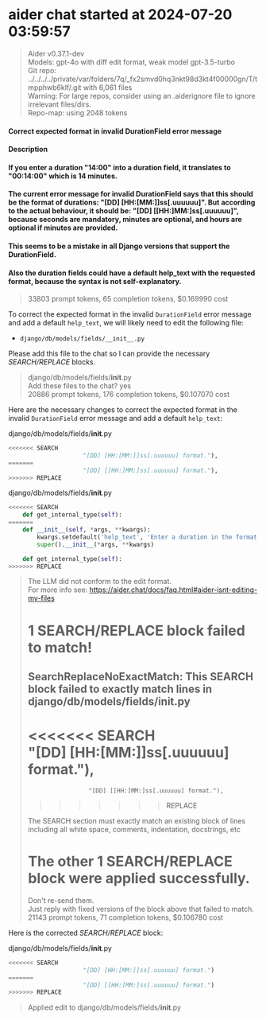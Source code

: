
# aider chat started at 2024-07-20 03:59:57

> Aider v0.37.1-dev  
> Models: gpt-4o with diff edit format, weak model gpt-3.5-turbo  
> Git repo: ../../../../private/var/folders/7q/_fx2smvd0hq3nkt98d3kt4f00000gn/T/tmpphwb6klf/.git with 6,061 files  
> Warning: For large repos, consider using an .aiderignore file to ignore irrelevant files/dirs.  
> Repo-map: using 2048 tokens  

#### Correct expected format in invalid DurationField error message  
#### Description  
#### 	  
#### If you enter a duration "14:00" into a duration field, it translates to "00:14:00" which is 14 minutes.  
#### The current error message for invalid DurationField says that this should be the format of durations: "[DD] [HH:[MM:]]ss[.uuuuuu]". But according to the actual behaviour, it should be: "[DD] [[HH:]MM:]ss[.uuuuuu]", because seconds are mandatory, minutes are optional, and hours are optional if minutes are provided.  
#### This seems to be a mistake in all Django versions that support the DurationField.  
#### Also the duration fields could have a default help_text with the requested format, because the syntax is not self-explanatory.  
> 33803 prompt tokens, 65 completion tokens, $0.169990 cost  

To correct the expected format in the invalid `DurationField` error message and add a default `help_text`, we will likely need to edit the following file:

- `django/db/models/fields/__init__.py`

Please add this file to the chat so I can provide the necessary *SEARCH/REPLACE* blocks.

> django/db/models/fields/__init__.py  
> Add these files to the chat? yes  
> 20886 prompt tokens, 176 completion tokens, $0.107070 cost  

Here are the necessary changes to correct the expected format in the invalid `DurationField` error message and add a default `help_text`:

django/db/models/fields/__init__.py
```python
<<<<<<< SEARCH
                     "[DD] [HH:[MM:]]ss[.uuuuuu] format."),
=======
                     "[DD] [[HH:]MM:]ss[.uuuuuu] format."),
>>>>>>> REPLACE
```

django/db/models/fields/__init__.py
```python
<<<<<<< SEARCH
    def get_internal_type(self):
=======
    def __init__(self, *args, **kwargs):
        kwargs.setdefault('help_text', 'Enter a duration in the format [DD] [[HH:]MM:]ss[.uuuuuu]')
        super().__init__(*args, **kwargs)

    def get_internal_type(self):
>>>>>>> REPLACE
```

> The LLM did not conform to the edit format.  
> For more info see: https://aider.chat/docs/faq.html#aider-isnt-editing-my-files  
> # 1 SEARCH/REPLACE block failed to match!  
>   
> ## SearchReplaceNoExactMatch: This SEARCH block failed to exactly match lines in django/db/models/fields/__init__.py  
> <<<<<<< SEARCH  
>                      "[DD] [HH:[MM:]]ss[.uuuuuu] format."),  
> =======  
>                      "[DD] [[HH:]MM:]ss[.uuuuuu] format."),  
> >>>>>>> REPLACE  
>   
> The SEARCH section must exactly match an existing block of lines including all white space, comments, indentation, docstrings, etc  
>   
> # The other 1 SEARCH/REPLACE block were applied successfully.  
> Don't re-send them.  
> Just reply with fixed versions of the block above that failed to match.  
> 21143 prompt tokens, 71 completion tokens, $0.106780 cost  

Here is the corrected *SEARCH/REPLACE* block:

django/db/models/fields/__init__.py
```python
<<<<<<< SEARCH
                     "[DD] [HH:[MM:]]ss[.uuuuuu] format.")
=======
                     "[DD] [[HH:]MM:]ss[.uuuuuu] format.")
>>>>>>> REPLACE
```

> Applied edit to django/db/models/fields/__init__.py  
